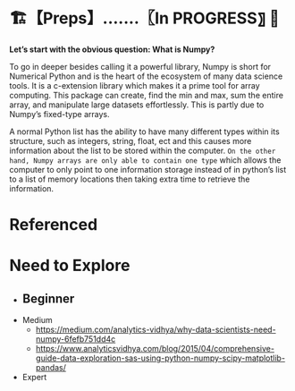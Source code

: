 

#  🏗️【Preps】.......〖In PROGRESS〗 🚧



**Let’s start with the obvious question: What is Numpy?**

To go in deeper besides calling it a powerful library, Numpy is short for Numerical Python and is the heart of the ecosystem of many data science tools. It is a c-extension library which makes it a prime tool for array computing. This package can create, find the min and max, sum the entire array, and manipulate large datasets effortlessly. This is partly due to Numpy’s fixed-type arrays.

A normal Python list has the ability to have many different types within its structure, such as integers, string, float, ect and this causes more information about the list to be stored within the computer. `On the other hand, Numpy arrays are only able to contain one type` which allows the computer to only point to one information storage instead of in python’s list to a list of memory locations then taking extra time to retrieve the information.


# Referenced

# Need to Explore

- Beginner
  -  
- Medium
  - https://medium.com/analytics-vidhya/why-data-scientists-need-numpy-6fefb751dd4c
  -   https://www.analyticsvidhya.com/blog/2015/04/comprehensive-guide-data-exploration-sas-using-python-numpy-scipy-matplotlib-pandas/
-  Expert 

